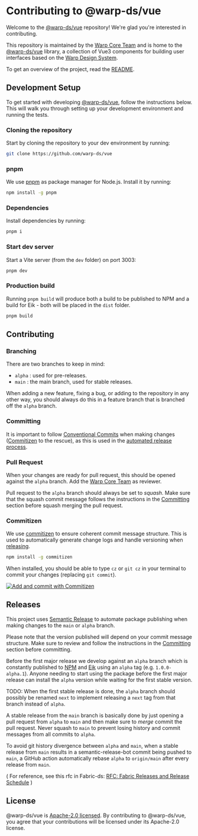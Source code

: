 # Contributing to @warp-ds/vue

Welcome to the [@warp-ds/vue](https://github.com/warp-ds/vue) repository!
We're glad you're interested in contributing.

This repository is maintained by the [Warp Core Team](https://github.com/orgs/warp-ds/teams/warp-core-team)
and is home to the [@warp-ds/vue](https://www.npmjs.com/package/@warp-ds/vue) library,
a collection of Vue3 components for building user interfaces based on the
[Warp Design System](https://github.com/warp-ds/).

To get an overview of the project, read the [README](README.md).


## Development Setup

To get started with developing [@warp-ds/vue](https://github.com/warp-ds/vue), follow the instructions below.
This will walk you through setting up your development environment and running the tests.


### Cloning the repository

Start by cloning the repository to your dev environment by running:

```sh
git clone https://github.com/warp-ds/vue
```


### pnpm

We use [pnpm](https://pnpm.io/) as package manager for Node.js.
Install it by running:

```sh
npm install -g pnpm
```


### Dependencies

Install dependencies by running:

```sh
pnpm i
```


### Start dev server

Start a Vite server (from the `dev` folder) on port 3003:
```sh
pnpm dev
```


### Production build

Running `pnpm build` will produce both a build to be published to NPM and a build for Eik - both will be placed in the `dist` folder.

```sh
pnpm build
```


## Contributing

### Branching

There are two branches to keep in mind:
- `alpha` : used for pre-releases.
- `main` : the main branch, used for stable releases.

When adding a new feature, fixing a bug, or adding to the repository in any other way,
you should always do this in a feature branch that is branched off the `alpha` branch.

### Committing

It is important to follow [Conventional Commits](https://www.conventionalcommits.org/) when making changes ([Commitizen](#commitizen) to the rescue),
as this is used in the [automated release process](#releases).

### Pull Request

When your changes are ready for pull request, this should be opened against the `alpha` branch.
Add the [Warp Core Team](https://github.com/orgs/warp-ds/teams/warp-core-team) as reviewer.

Pull request to the `alpha` branch should always be set to *squash*.
Make sure that the squash commit message follows the instructions in the [Committing](#committing) section before squash merging the pull request.

### Commitizen

We use [commitizen](https://github.com/commitizen/cz-cli) to ensure coherent commit message structure.
This is used to automatically generate change logs and handle versioning when [releasing](#releases).

```sh
npm install -g commitizen
```

When installed, you should be able to type `cz` or `git cz` in your terminal to commit your changes (replacing
`git commit`).

[![Add and commit with Commitizen](https://github.com/commitizen/cz-cli/raw/master/meta/screenshots/add-commit.png)](https://github.com/commitizen/cz-cli/raw/master/meta/screenshots/add-commit.png)


## Releases

This project uses [Semantic Release](https://github.com/semantic-release/semantic-release) to automate package
publishing when making changes to the `main` or `alpha` branch.

Please note that the version published will depend on your commit message structure.
Make sure to review and follow the instructions in the [Committing](#committing) section before committing.

Before the first major release we develop against an `alpha` branch which is constantly published to [NPM](https://www.npmjs.com/package/@warp-ds/vue) and [Eik]( ) using an `alpha` tag (e.g. `1.0.0-alpha.1`).
Anyone needing to start using the package before the first major release can install the `alpha` version while waiting for the first stable version.

TODO: When the first stable release is done, the `alpha` branch should possibly be renamed `next` to implement releasing a `next` tag from that branch instead of `alpha`.

A stable release from the `main` branch is basically done by just opening a pull request from `alpha` to `main` and then make sure to *merge* commit the pull request.
Never squash to `main` to prevent losing history and commit messages from all commits to `alpha`.

To avoid git history divergence between `alpha` and `main`,
when a stable release from `main` results in a semantic-release-bot commit being pushed to `main`,
a GitHub action automatically rebase `alpha` to `origin/main` after every release from `main`.

( For reference, see this rfc in Fabric-ds: [RFC: Fabric Releases and Release Schedule](https://github.com/fabric-ds/issues/blob/779d59723993c13d62374516259602d967da56ca/rfcs/0004-releases.md) )

## License

@warp-ds/vue is [Apache-2.0 licensed](https://github.com/warp-ds/vue/blob/main/LICENSE).
By contributing to @warp-ds/vue, you agree that your contributions will be licensed under its Apache-2.0 license.